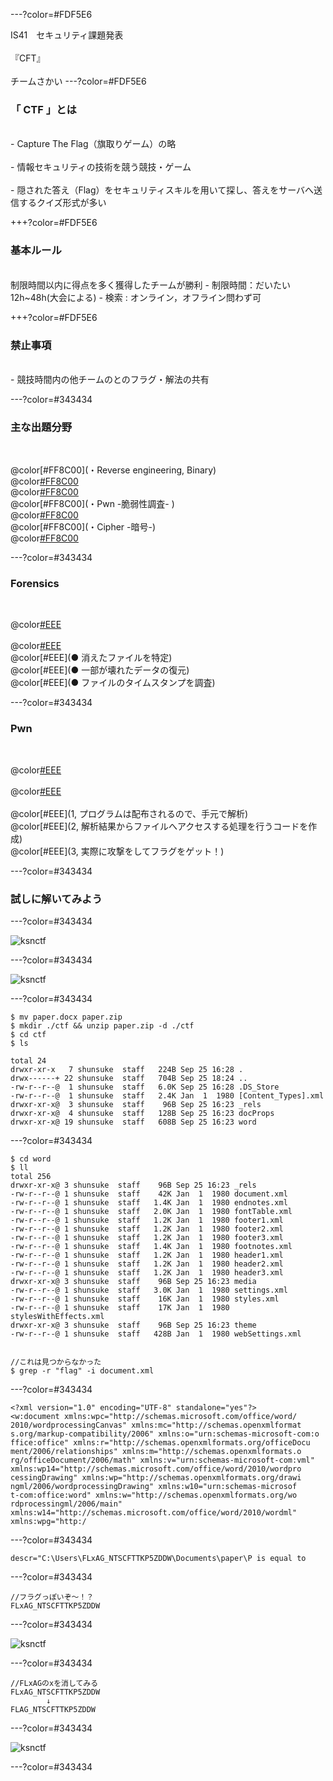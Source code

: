 ---?color=#FDF5E6

IS41　セキュリティ課題発表<br><br>
『CFT』<br><br>
チームさかい
---?color=#FDF5E6
### 「 CTF 」とは 
<br>
- Capture The Flag（旗取りゲーム）の略<br><br>
- 情報セキュリティの技術を競う競技・ゲーム<br><br>
- 隠された答え（Flag）をセキュリティスキルを用いて探し、答えをサーバへ送信するクイズ形式が多い

+++?color=#FDF5E6

### 基本ルール
<br>
制限時間以内に得点を多く獲得したチームが勝利
- 制限時間：だいたい12h~48h(大会による)
- 検索 : オンライン，オフライン問わず可

+++?color=#FDF5E6

### 禁止事項
<br>
- 競技時間内の他チームのとのフラグ・解法の共有

---?color=#343434 
### 主な出題分野
<br>

@color[#FF8C00](・Reverse engineering, Binary) <br> 
@color[#FF8C00](・Network)<br>
@color[#FF8C00](・Forensics) <br>
@color[#FF8C00](・Pwn -脆弱性調査- ) <br>
@color[#FF8C00](・Web) <br>
@color[#FF8C00](・Cipher -暗号-) <br>
@color[#FF8C00](・programming)

---?color=#343434 
### Forensics
<br>

@color[#EEE](物理メモリのイメージファイルを解析し，必要な情報を得ること)<br> <br>
@color[#EEE](例えば犯罪捜査で)<br>
@color[#EEE](● 消えたファイルを特定) <br> 
@color[#EEE](● 一部が壊れたデータの復元) <br> 
@color[#EEE](● ファイルのタイムスタンプを調査) <br> 

---?color=#343434 
### Pwn
<br>

@color[#EEE](プログラムの脆弱性を突いてフラグを獲得する問題) <br> <br> 
@color[#EEE](どうやって解くの？) <br><br> 
@color[#EEE](1, プログラムは配布されるので、手元で解析) <br> 
@color[#EEE](2, 解析結果からファイルへアクセスする処理を行うコードを作成) <br> 
@color[#EEE](3, 実際に攻撃をしてフラグをゲット！) <br> 

---?color=#343434 
### 試しに解いてみよう

---?color=#343434

![](./assets/image01.png "ksnctf")


---?color=#343434

![](./assets/image02.png "ksnctf")

---?color=#343434

```
$ mv paper.docx paper.zip
$ mkdir ./ctf && unzip paper.zip -d ./ctf
$ cd ctf
$ ls

total 24
drwxr-xr-x   7 shunsuke  staff   224B Sep 25 16:28 .
drwx------+ 22 shunsuke  staff   704B Sep 25 18:24 ..
-rw-r--r--@  1 shunsuke  staff   6.0K Sep 25 16:28 .DS_Store
-rw-r--r--@  1 shunsuke  staff   2.4K Jan  1  1980 [Content_Types].xml
drwxr-xr-x@  3 shunsuke  staff    96B Sep 25 16:23 _rels
drwxr-xr-x@  4 shunsuke  staff   128B Sep 25 16:23 docProps
drwxr-xr-x@ 19 shunsuke  staff   608B Sep 25 16:23 word
```

---?color=#343434

```
$ cd word
$ ll
total 256
drwxr-xr-x@ 3 shunsuke  staff    96B Sep 25 16:23 _rels
-rw-r--r--@ 1 shunsuke  staff    42K Jan  1  1980 document.xml
-rw-r--r--@ 1 shunsuke  staff   1.4K Jan  1  1980 endnotes.xml
-rw-r--r--@ 1 shunsuke  staff   2.0K Jan  1  1980 fontTable.xml
-rw-r--r--@ 1 shunsuke  staff   1.2K Jan  1  1980 footer1.xml
-rw-r--r--@ 1 shunsuke  staff   1.2K Jan  1  1980 footer2.xml
-rw-r--r--@ 1 shunsuke  staff   1.2K Jan  1  1980 footer3.xml
-rw-r--r--@ 1 shunsuke  staff   1.4K Jan  1  1980 footnotes.xml
-rw-r--r--@ 1 shunsuke  staff   1.2K Jan  1  1980 header1.xml
-rw-r--r--@ 1 shunsuke  staff   1.2K Jan  1  1980 header2.xml
-rw-r--r--@ 1 shunsuke  staff   1.2K Jan  1  1980 header3.xml
drwxr-xr-x@ 3 shunsuke  staff    96B Sep 25 16:23 media
-rw-r--r--@ 1 shunsuke  staff   3.0K Jan  1  1980 settings.xml
-rw-r--r--@ 1 shunsuke  staff    16K Jan  1  1980 styles.xml
-rw-r--r--@ 1 shunsuke  staff    17K Jan  1  1980 stylesWithEffects.xml
drwxr-xr-x@ 3 shunsuke  staff    96B Sep 25 16:23 theme
-rw-r--r--@ 1 shunsuke  staff   428B Jan  1  1980 webSettings.xml


//これは見つからなかった
$ grep -r "flag" -i document.xml

```

---?color=#343434
```
<?xml version="1.0" encoding="UTF-8" standalone="yes"?>
<w:document xmlns:wpc="http://schemas.microsoft.com/office/word/
2010/wordprocessingCanvas" xmlns:mc="http://schemas.openxmlformat
s.org/markup-compatibility/2006" xmlns:o="urn:schemas-microsoft-com:o
ffice:office" xmlns:r="http://schemas.openxmlformats.org/officeDocu
ment/2006/relationships" xmlns:m="http://schemas.openxmlformats.o
rg/officeDocument/2006/math" xmlns:v="urn:schemas-microsoft-com:vml" 
xmlns:wp14="http://schemas.microsoft.com/office/word/2010/wordpro
cessingDrawing" xmlns:wp="http://schemas.openxmlformats.org/drawi
ngml/2006/wordprocessingDrawing" xmlns:w10="urn:schemas-microsof
t-com:office:word" xmlns:w="http://schemas.openxmlformats.org/wo
rdprocessingml/2006/main" xmlns:w14="http://schemas.microsoft.com/office/word/2010/wordml" xmlns:wpg="http:/

```
---?color=#343434
```
descr="C:\Users\FLxAG_NTSCFTTKP5ZDDW\Documents\paper\P is equal to 
```
---?color=#343434

```
//フラグっぽいぞ〜！？
FLxAG_NTSCFTTKP5ZDDW
```

---?color=#343434

![](./assets/image05.png "ksnctf")

---?color=#343434

```
//FLxAGのxを消してみる
FLxAG_NTSCFTTKP5ZDDW
        ↓
FLAG_NTSCFTTKP5ZDDW
```

---?color=#343434

![](./assets/image06.png "ksnctf")

---?color=#343434

